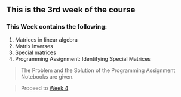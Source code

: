 ## This is the 3rd week of the course

### This Week contains the following:

1. Matrices in linear algebra
2. Matrix Inverses
3. Special matrices
4. Programming Assignment: Identifying Special Matrices

> The Problem and the Solution of the Programming Assignment Notebooks are given.

> Proceed to [Week 4](https://github.com/darkmatter18/Coursera-Mathematics-for-Machine-Learning-Linear-Algebra/tree/master/Week%204)